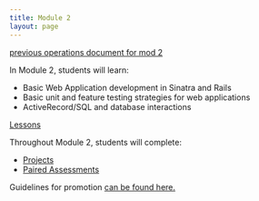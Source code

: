 ```yaml
---
title: Module 2
layout: page
---
```


[previous operations document for mod 2](https://docs.google.com/document/d/10ay_Ybf4tuAVel8IeFYcmWd6cZmhVkuPqZk2xbMiBpY/edit#heading=h.bofaxb51bvao)


In Module 2, students will learn:

* Basic Web Application development in Sinatra and Rails
* Basic unit and feature testing strategies for web applications
* ActiveRecord/SQL and database interactions

[Lessons](/module2/lessons)

Throughout Module 2, students will complete:

* [Projects](/module2/projects)
* [Paired Assessments](/module2/paired_assessments)

Guidelines for promotion [can be found here.](/module2/promotion)
